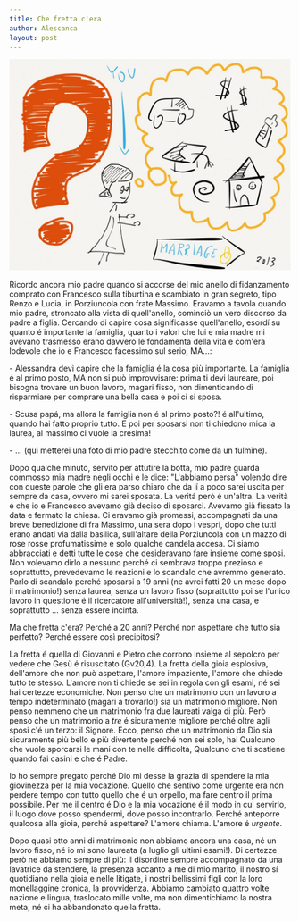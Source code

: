 ```yaml
---
title: Che fretta c'era
author: Alescanca
layout: post
---
```

<img src="img/posts/dubbio-matrimonio.jpg" width="520px">

Ricordo ancora mio padre quando si accorse del mio anello di fidanzamento comprato con Francesco sulla tiburtina e scambiato in gran segreto, tipo Renzo e Lucia, in Porziuncola con frate Massimo.
Eravamo a tavola quando mio padre, stroncato alla vista di quell'anello, cominciò un vero discorso da padre a figlia. Cercando di capire cosa significasse quell'anello, esordí su quanto é importante la famiglia, quanto i valori che lui e mia madre mi avevano trasmesso erano davvero le fondamenta della vita e com'era lodevole che io e Francesco facessimo sul serio, MA...:

\- Alessandra devi capire che la famiglia é la cosa più importante. La famiglia é al primo posto, MA non si può improvvisare: prima ti devi laureare, poi bisogna trovare un buon lavoro, magari fisso, non dimenticando di risparmiare per comprare una bella casa e poi ci si sposa.

<!-- INIZIO -->
\- Scusa papá, ma allora la famiglia non é al primo posto?! é all'ultimo, quando hai fatto proprio tutto. E poi per sposarsi non ti chiedono mica la laurea, al massimo ci vuole la cresima!
<!-- FINE -->

\- ... (qui metterei una foto di mio padre stecchito come da un fulmine).

Dopo qualche minuto, servito per attutire la botta, mio padre guarda commosso mia madre negli occhi e le dice: "L'abbiamo persa" volendo dire con queste parole che gli era parso chiaro che da lí a poco sarei uscita per sempre da casa, ovvero mi sarei sposata.
La veritá però é un'altra. La verità é che io e Francesco avevamo già deciso di sposarci. Avevamo già fissato la data e fermato la chiesa. Ci eravamo già promessi, accompagnati da una breve benedizione di fra Massimo, una sera dopo i vespri, dopo che tutti erano andati via dalla basilica, sull'altare della Porziuncola con un mazzo di rose rosse profumatissime e solo qualche candela accesa. Ci siamo abbracciati e detti tutte le cose che desideravano fare insieme come sposi. Non volevamo dirlo a nessuno perché ci sembrava troppo prezioso e soprattutto, prevedevamo le reazioni e lo scandalo che avremmo generato. Parlo di scandalo perché sposarsi a 19 anni (ne avrei fatti 20 un mese dopo il matrimonio!) senza laurea, senza un lavoro fisso (soprattutto poi se l'unico lavoro in questione é il ricercatore all'università!), senza una casa, e soprattutto ... senza essere incinta.

Ma che fretta c'era? Perché a 20 anni? Perché non aspettare che tutto sia perfetto? Perché essere così precipitosi?

La fretta é quella di Giovanni e Pietro che corrono insieme al sepolcro per vedere che Gesù é risuscitato (Gv20,4). La fretta della gioia esplosiva, dell'amore che non può aspettare, l'amore impaziente, l'amore che chiede tutto te stesso. 
L'amore non ti chiede se sei in regola con gli esami, né sei hai certezze economiche. Non penso che un matrimonio con un lavoro a tempo indeterminato (magari a trovarlo!) sia un matrimonio migliore. Non penso nemmeno che un matrimonio fra due laureati valga di più. Però penso che un matrimonio a *tre* é sicuramente migliore perché oltre agli sposi c'é un terzo: il Signore. Ecco, penso che un matrimonio da Dio sia sicuramente più bello e più divertente perché non sei solo, hai Qualcuno che vuole sporcarsi le mani con te nelle difficoltà, Qualcuno che ti sostiene quando fai casini e che é Padre.

Io ho sempre pregato perché Dio mi desse la grazia di spendere la mia giovinezza per la mia vocazione. Quello che sentivo come urgente era non perdere tempo con tutto quello che é un orpello, ma fare centro il prima possibile. Per me il centro é Dio e la mia vocazione é il modo in cui servirlo, il luogo dove posso spendermi, dove posso incontrarlo. Perché anteporre qualcosa alla gioia, perché aspettare? L'amore chiama. L'amore é *urgente*. 

Dopo quasi otto anni di matrimonio non abbiamo ancora una casa, né un lavoro fisso, né io mi sono laureata (a luglio gli ultimi esami!). Di certezze però ne abbiamo sempre di più: il disordine sempre accompagnato da una lavatrice da stendere, la presenza accanto a me di mio marito, il nostro sí quotidiano nella gioia e nelle litigate, i nostri bellissimi figli con la loro monellaggine cronica, la provvidenza. 
Abbiamo cambiato quattro volte nazione e lingua, traslocato mille volte, ma non dimentichiamo la nostra meta, né ci ha abbandonato quella fretta.

